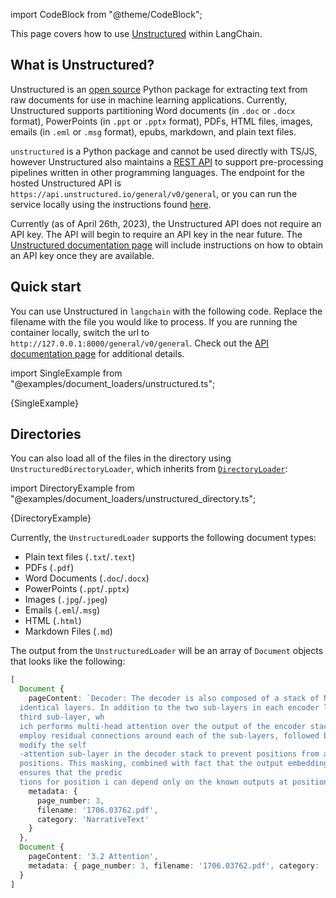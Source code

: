 import CodeBlock from "@theme/CodeBlock";


This page covers how to use [Unstructured](https://unstructured.io) within LangChain.

## What is Unstructured?

Unstructured is an [open source](https://github.com/Unstructured-IO/unstructured) Python package for extracting text from raw documents for use in machine learning applications. Currently, Unstructured supports partitioning Word documents (in `.doc` or `.docx` format), PowerPoints (in `.ppt` or `.pptx` format), PDFs, HTML files, images, emails (in `.eml` or `.msg` format), epubs, markdown, and plain text files.

`unstructured` is a Python package and cannot be used directly with TS/JS, however Unstructured also maintains a [REST API](https://github.com/Unstructured-IO/unstructured-api) to support pre-processing pipelines written in other programming languages. The endpoint for the hosted Unstructured API is `https://api.unstructured.io/general/v0/general`, or you can run the service locally using the instructions found [here](https://github.com/Unstructured-IO/unstructured-api#dizzy-instructions-for-using-the-docker-image).

Currently (as of April 26th, 2023), the Unstructured API does not require an API key. The API will begin to require an API key in the near future. The [Unstructured documentation page](https://unstructured-io.github.io/unstructured/) will include instructions on how to obtain an API key once they are available.

## Quick start

You can use Unstructured in `langchain` with the following code.
Replace the filename with the file you would like to process.
If you are running the container locally, switch the url to `http://127.0.0.1:8000/general/v0/general`.
Check out the [API documentation page](https://api.unstructured.io/general/docs) for additional details.

import SingleExample from "@examples/document_loaders/unstructured.ts";

<CodeBlock language="typescript">{SingleExample}</CodeBlock>

## Directories

You can also load all of the files in the directory using `UnstructuredDirectoryLoader`, which inherits from [`DirectoryLoader`](../modules/indexes/document_loaders/examples/file_loaders/directory.md):

import DirectoryExample from "@examples/document_loaders/unstructured_directory.ts";

<CodeBlock language="typescript">{DirectoryExample}</CodeBlock>

Currently, the `UnstructuredLoader` supports the following document types:

- Plain text files (`.txt`/`.text`)
- PDFs (`.pdf`)
- Word Documents (`.doc`/`.docx`)
- PowerPoints (`.ppt`/`.pptx`)
- Images (`.jpg`/`.jpeg`)
- Emails (`.eml`/`.msg`)
- HTML (`.html`)
- Markdown Files (`.md`)

The output from the `UnstructuredLoader` will be an array of `Document` objects that looks like the following:

```typescript
[
  Document {
    pageContent: `Decoder: The decoder is also composed of a stack of N = 6
  identical layers. In addition to the two sub-layers in each encoder layer, the decoder inserts a
  third sub-layer, wh
  ich performs multi-head attention over the output of the encoder stack. Similar to the encoder, we
  employ residual connections around each of the sub-layers, followed by layer normalization. We also
  modify the self
  -attention sub-layer in the decoder stack to prevent positions from attending to subsequent
  positions. This masking, combined with fact that the output embeddings are offset by one position,
  ensures that the predic
  tions for position i can depend only on the known outputs at positions less than i.`,
    metadata: {
      page_number: 3,
      filename: '1706.03762.pdf',
      category: 'NarrativeText'
    }
  },
  Document {
    pageContent: '3.2 Attention',
    metadata: { page_number: 3, filename: '1706.03762.pdf', category: 'Title'
  }
]
```
